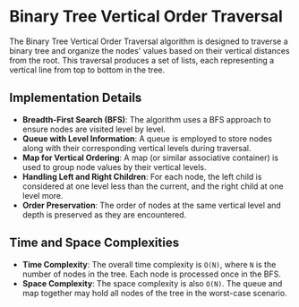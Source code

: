 # Binary Tree Vertical Order Traversal

The Binary Tree Vertical Order Traversal algorithm is designed to traverse a binary tree and organize the nodes' values based on their vertical distances from the root. This traversal produces a set of lists, each representing a vertical line from top to bottom in the tree.

## Implementation Details

- **Breadth-First Search (BFS)**: The algorithm uses a BFS approach to ensure nodes are visited level by level.
- **Queue with Level Information**: A queue is employed to store nodes along with their corresponding vertical levels during traversal.
- **Map for Vertical Ordering**: A map (or similar associative container) is used to group node values by their vertical levels.
- **Handling Left and Right Children**: For each node, the left child is considered at one level less than the current, and the right child at one level more.
- **Order Preservation**: The order of nodes at the same vertical level and depth is preserved as they are encountered.

## Time and Space Complexities

- **Time Complexity**: The overall time complexity is `O(N)`, where `N` is the number of nodes in the tree. Each node is processed once in the BFS.
- **Space Complexity**: The space complexity is also `O(N)`. The queue and map together may hold all nodes of the tree in the worst-case scenario.
